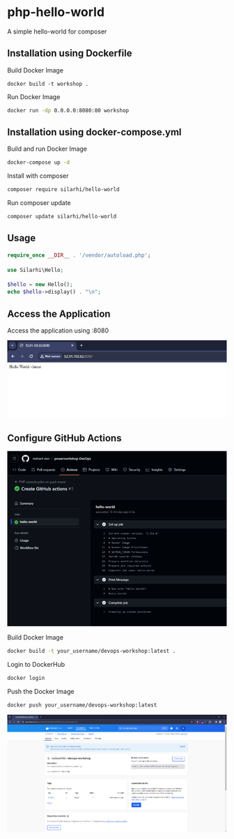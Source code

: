 # php-hello-world
A simple hello-world for composer

Installation using Dockerfile
------------
Build Docker Image
``` 
docker build -t workshop .
```
Run Docker Image
``` bash
docker run -dp 0.0.0.0:8080:80 workshop
```

Installation using docker-compose.yml
------------

Build and run Docker Image
``` bash
docker-compose up -d
```
Install with composer
``` bash
composer require silarhi/hello-world
```

Run composer update
``` bash
composer update silarhi/hello-world
```

Usage
-----

``` php
require_once __DIR__ . '/vendor/autoload.php';

use Silarhi\Hello;

$hello = new Hello();
echo $hello->display() . "\n";
```

Access the Application
------------

Access the application using <ip-address>:8080

![Site Demo](https://github.com/nishant-nez/powerworkshop-DevOps/blob/main/images/browser.png?raw=true)

Configure GitHub Actions
------------

![GitHub Actions](https://github.com/nishant-nez/powerworkshop-DevOps/blob/main/images/actions.png?raw=true)

Build Docker Image
``` bash
docker build -t your_username/devops-workshop:latest .
```

Login to DockerHub
``` bash
docker login
```

Push the Docker Image
``` bash
docker push your_username/devops-workshop:latest
```

![DockerHub](https://github.com/nishant-nez/powerworkshop-DevOps/blob/main/images/dockerhub.png?raw=true)




